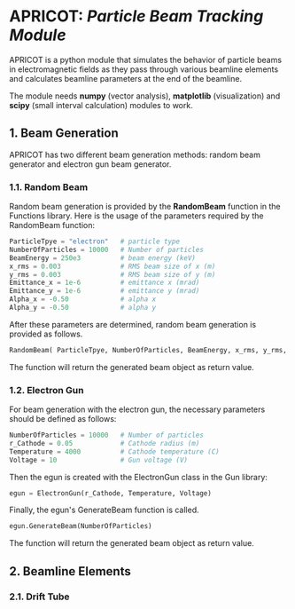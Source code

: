 # APRICOT: *Particle Beam Tracking Module*

APRICOT is a python module that simulates the behavior of particle beams in electromagnetic fields as they pass through various beamline elements and calculates beamline parameters at the end of the beamline.

The module needs **numpy** (vector analysis), **matplotlib** (visualization) and **scipy** (small interval calculation) modules to work.

## 1. Beam Generation
APRICOT has two different beam generation methods: random beam generator and electron gun beam generator.

### 1.1. Random Beam
Random beam generation is provided by the **RandomBeam** function in the Functions library. Here is the usage of the parameters required by the RandomBeam function:

```py
ParticleTpye = "electron"   # particle type
NumberOfParticles = 10000   # Number of particles
BeamEnergy = 250e3          # beam energy (keV)
x_rms = 0.003               # RMS beam size of x (m)  
y_rms = 0.003               # RMS beam size of y (m) 
Emittance_x = 1e-6          # emittance x (mrad)
Emittance_y = 1e-6          # emittance y (mrad)
Alpha_x = -0.50             # alpha x
Alpha_y = -0.50             # alpha y
```
After these parameters are determined, random beam generation is provided as follows. 
```py 
RandomBeam( ParticleTpye, NumberOfParticles, BeamEnergy, x_rms, y_rms, Emittance_x, Emittance_y, Alpha_x, Alpha_y  )
```

The function will return the generated beam object as return value.

### 1.2. Electron Gun
For beam generation with the electron gun, the necessary parameters should be defined as follows:
```py
NumberOfParticles = 10000   # Number of particles
r_Cathode = 0.05            # Cathode radius (m)
Temperature = 4000          # Cathode temperature (C)
Voltage = 10                # Gun voltage (V)
```

Then the egun is created with the ElectronGun class in the Gun library:
```py
egun = ElectronGun(r_Cathode, Temperature, Voltage)
```

Finally, the egun's GenerateBeam function is called.
```py
egun.GenerateBeam(NumberOfParticles)
```

The function will return the generated beam object as return value.

## 2. Beamline Elements
### 2.1. Drift Tube
